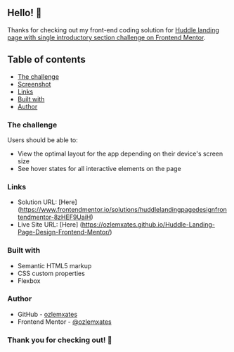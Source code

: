 ## Hello! 👋

Thanks for checking out my front-end coding solution for [Huddle landing page with single introductory section challenge on Frontend Mentor](https://www.frontendmentor.io/challenges/huddle-landing-page-with-a-single-introductory-section-B_2Wvxgi0). 

## Table of contents

  - [The challenge](#the-challenge)
  - [Screenshot](#screenshot)
  - [Links](#links)
  - [Built with](#built-with)
  - [Author](#author)

  ### The challenge

Users should be able to:

- View the optimal layout for the app depending on their device's screen size
- See hover states for all interactive elements on the page

### Links

- Solution URL: [Here] (https://www.frontendmentor.io/solutions/huddlelandingpagedesignfrontendmentor-8zHEF9UaiH)
- Live Site URL: [Here] (https://ozlemxates.github.io/Huddle-Landing-Page-Design-Frontend-Mentor/)

### Built with

- Semantic HTML5 markup
- CSS custom properties
- Flexbox

### Author

- GitHub - [ozlemxates](https://github.com/ozlemxates)
- Frontend Mentor - [@ozlemxates](https://www.frontendmentor.io/profile/ozlemxates)

### Thank you for checking out! 🎉